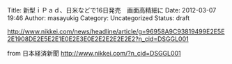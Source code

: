 Title: 新型ｉＰａｄ、日米などで16日発売　画面高精細に
Date: 2012-03-07 19:46
Author: masayukig
Category: Uncategorized
Status: draft

<http://www.nikkei.com/news/headline/article/g=96958A9C93819499E2E5E2E1908DE2E5E2E1E0E2E3E0E2E2E2E2E2E2?n_cid=DSGGL001>

from 日本経済新聞 <http://www.nikkei.com/?n_cid=DSGGL001>
